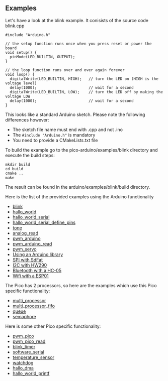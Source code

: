 ## Examples

Let's have a look at the blink example. It conisists of the source code blink.cpp
```
#include "Arduino.h"

// the setup function runs once when you press reset or power the board
void setup() {
  pinMode(LED_BUILTIN, OUTPUT);
}

// the loop function runs over and over again forever
void loop() {
  digitalWrite(LED_BUILTIN, HIGH);   // turn the LED on (HIGH is the voltage level)
  delay(1000);                       // wait for a second
  digitalWrite(LED_BUILTIN, LOW);    // turn the LED off by making the voltage LOW
  delay(1000);                       // wait for a second
}
```
This looks like a standard Arduino sketch. Please note the following differences however:
- The sketch file name must end with .cpp and not .ino
- The ```#include "Arduino.h"``` is mandatory
- You need to provide a CMakeLists.txt file

To build the example go to the pico-arduino/examples/blink directory and execute the build steps:
```
mkdir build
cd build
cmake ..
make
```
The result can be found in the arduino/examples/blink/build directory.

Here is the list of the provided examples using the Arduino functionality

- [blink](blink)
- [hallo_world](hallo_world)
- [hallo_world_serial](hallo_world_serial)
- [hallo_world_serial_define_pins](hallo_world_serial_define_pins)
- [tone](tone_melody)
- [analog_read](analog_read)
- [pwm_arduino](pwm_arduino)
- [pwm_arduino_read](pwm_arduino_read)
- [pwm_servo](pwm_servo)
- [Using an Arduino library](example_with_arduino_library)
- [SPI with SdFat](sd_info)
- [I2C with HW290](i2c_hw290)
- [Bluetooth with a HC-05](hc_05)
- [Wifi with a ESP01](esp01)

The Pico has 2 processors, so here are the examples which use this Pico specific functionality:

- [multi_processor](multi_processor) 
- [multi_processor_fifo](multi_processor_fifo) 
- [queue](queue)
- [semaphore](semaphore) 

Here is some other Pico specific functionality:

- [pwm_pico](pwm_pico)
- [pwm_pico_read](pwm_pico_read)
- [blink_timer](blink_timer)
- [software_serial](software_serial)
- [temperature_sensor](temperature_sensor)
- [watchdog](watchdog)
- [hallo_dma](hallo_dma)
- [hallo_world_printf](hallo_world_printf)


